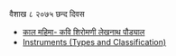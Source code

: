﻿वैशाख ८ २०७५ छन्द दिवस

*  [काल महिमा- कवि शिरोमणी लेखनाथ पौड्याल](https://youtu.be/FpaZV0jcmM8)
* [Instruments (Types and Classification)](https://youtu.be/SgV6X3KenGA)
